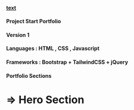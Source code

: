 ####  [text](https://rainbowit.net/themes/inbio/home-light/)
#### Project Start Portfolio

#### Version 1

#### Languages :  HTML , CSS , Javascript

#### Frameworks : Bootstrap + TailwindCSS + jQuery

#### Portfolio Sections

# =>  Hero Section